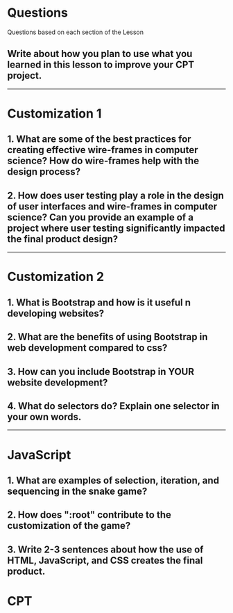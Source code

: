 <!--Start of Website Content-->
<html>
    <head>
    <link rel="stylesheet" href="questions.css">
    </head>
    <body>
<div class="index-header">
    <h1>Questions</h1>
    <p>Questions based on each section of the Lesson</p>
</div>

<!--Answer the QUESTIONS based on the lesson provided-->
<div>

<h2>Write about how you plan to use what you learned in this lesson to improve your CPT project.</h2>
<!--<p>ANSWER</p>-->

<hr>

<h1>Customization 1</h1>

<h2>1. What are some of the best practices for creating effective wire-frames in computer science? How do wire-frames help with the design process?</h2>
<!--<p>ANSWER</p>-->
<h2>2. How does user testing play a role in the design of user interfaces and wire-frames in computer science? Can you provide an example of a project where user testing significantly impacted the final product design?</h2>
<!--<p>ANSWER</p>-->

<hr>

<h1>Customization 2</h1>

<h2>1. What is Bootstrap and how is it useful n developing websites?</h2>
<!--<p>Bootstrap is a popular front-end development framework that provides a set of pre-designed components and templates to help developers create responsive and mobile-first websites quickly and easily.</p>-->
<h2>2. What are the benefits of using Bootstrap in web development compared to css?</h2>
<!--<p>Using Bootstrap in web development offers benefits such as faster development time, consistent design, cross-browser compatibility, and responsive design features that are easily customizable.</p>-->
<h2>3. How can you include Bootstrap in YOUR website development?</h2>
<!--<p>To include Bootstrap in your website development, you can download the Bootstrap files and include them in your project's HTML code or use a content delivery network (CDN) to link to the Bootstrap files hosted on a remote server.</p>-->
<h2>4. What do selectors do? Explain one selector in your own words.</h2>
<!--<p>Selectors in CSS are used to target specific HTML elements and apply styles to them. For example, the class selector targets elements with a specific class attribute, and the ID selector targets elements with a specific ID attribute.</p>-->

<hr>

<h1>JavaScript</h1>

<h2>1. What are examples of selection, iteration, and sequencing in the snake game?</h2>
<!--<p>Selection in the snake game involves choosing the direction of the snake, iteration involves updating the position of the snake as it moves, and sequencing involves the order in which the game events occur.</p>-->
<h2>2. How does ":root" contribute to the customization of the game?</h2>
<!--<p>":root" is a CSS pseudo-class that refers to the root element of the HTML document, allowing developers to define global CSS variables that can be used throughout the document for consistent styling.</p>-->
<h2>3. Write 2-3 sentences about how the use of HTML, JavaScript, and CSS creates the final product.</h2>
<!--<p>HTML provides the structure and content of the webpage, CSS styles the content and provides visual presentation, and JavaScript adds interactivity and functionality to create the final product of a web page.</p>-->

<h1>CPT</h1>
<!--<p>The theme of my CPT project is currently a github theme, so I could definately use bootstrap and the web design I learned from this lesson to make it my own theme.</p>-->

</div>
</body>
